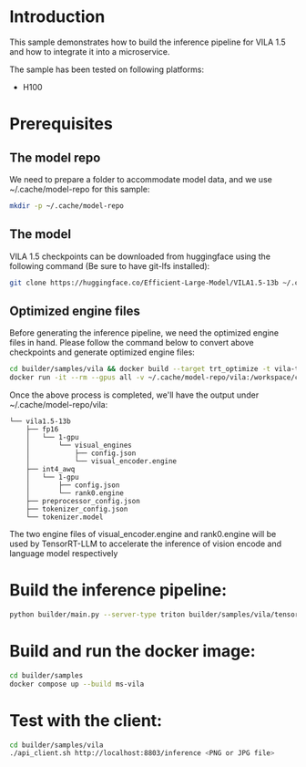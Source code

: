 # Introduction

This sample demonstrates how to build the inference pipeline for VILA 1.5 and how to integrate it into a microservice.

The sample has been tested on following platforms:
- H100

# Prerequisites

## The model repo

We need to prepare a folder to accommodate model data, and we use ~/.cache/model-repo for this sample:

```bash
mkdir -p ~/.cache/model-repo
```

## The model

VILA 1.5 checkpoints can be downloaded from huggingface using the following command (Be sure to have git-lfs installed):

```bash
git clone https://huggingface.co/Efficient-Large-Model/VILA1.5-13b ~/.cache/model-repo/vila1.5-13b
```

## Optimized engine files

Before generating the inference pipeline, we need the optimized engine files in hand. Please follow the command below to convert above checkpoints and generate optimized engine files:

```bash
cd builder/samples/vila && docker build --target trt_optimize -t vila-trt-optimize .
docker run -it --rm --gpus all -v ~/.cache/model-repo/vila:/workspace/checkpoints/optimized -v ~/.cache/model-repo:/workspace/checkpoints/baseline -e LLM_BATCH_SIZE=8 -e LLM_PRECISION=int4_awq vila-trt-optimize
```

Once the above process is completed, we'll have the output under ~/.cache/model-repo/vila:

```
└── vila1.5-13b
    ├── fp16
    │   └── 1-gpu
    │       └── visual_engines
    │           ├── config.json
    │           └── visual_encoder.engine
    ├── int4_awq
    │   └── 1-gpu
    │       ├── config.json
    │       └── rank0.engine
    ├── preprocessor_config.json
    ├── tokenizer_config.json
    └── tokenizer.model
```

The two engine files of visual_encoder.engine and rank0.engine will be used by TensorRT-LLM to accelerate the inference of vision encode and language model respectively

# Build the inference pipeline:

```bash
python builder/main.py --server-type triton builder/samples/vila/tensorrt_vila1.5.yaml -a builder/samples/vila/openapi.json -c builder/samples/vila/processors.py -o builder/samples/vila -t
```


# Build and run the docker image:

```bash
cd builder/samples
docker compose up --build ms-vila
```

# Test with the client:

```bash
cd builder/samples/vila
./api_client.sh http://localhost:8803/inference <PNG or JPG file>
```




